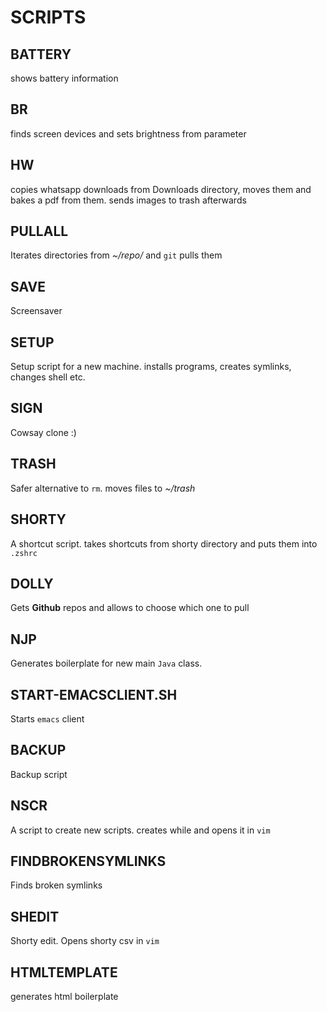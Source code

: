 # SCRIPTS

## BATTERY

shows battery information

## BR

finds screen devices and sets brightness from parameter

## HW

copies whatsapp downloads from Downloads directory, moves them and bakes a pdf from them. sends images to trash afterwards

## PULLALL

Iterates directories from *~/repo/* and ```git``` pulls them

## SAVE

Screensaver

## SETUP

Setup script for a new machine. installs programs, creates symlinks, changes shell etc.

## SIGN

Cowsay clone :)

## TRASH

Safer alternative to ```rm```. moves files to *~/trash*

## SHORTY

A shortcut script. takes shortcuts from shorty directory and puts them into ```.zshrc```

## DOLLY

Gets **Github** repos and allows to choose which one to pull

## NJP

Generates boilerplate for new main ```Java``` class.

## START-EMACSCLIENT.SH

Starts ```emacs``` client

## BACKUP

Backup script

## NSCR

A script to create new scripts. creates while and opens it in ```vim```

## FINDBROKENSYMLINKS

Finds broken symlinks

## SHEDIT

Shorty edit. Opens shorty csv in ```vim```

## HTMLTEMPLATE

generates html boilerplate
